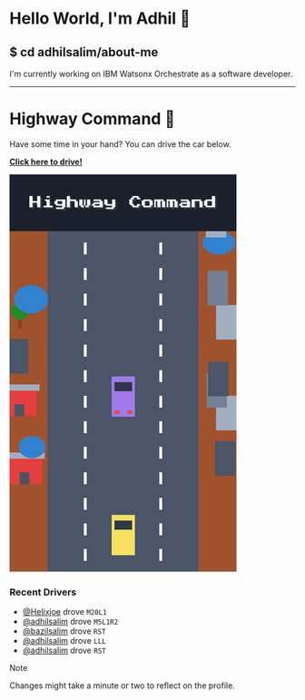 # Hello World, I'm Adhil 👋

## $ cd adhilsalim/about-me
I'm currently working on IBM Watsonx Orchestrate as a software developer.

---

# Highway Command 🚗

Have some time in your hand? You can drive the car below.

[**Click here to drive!**](https://github.com/adhilsalim/adhilsalim/issues/new?assignees=&labels=drive&template=drive_car.md&title=M5L1)

![Highway Driving Game Banner](highway_banner.png)

### Recent Drivers
- [@Helixjoe](https://github.com/Helixjoe) drove `M20L1`
- [@adhilsalim](https://github.com/adhilsalim) drove `M5L1R2`
- [@bazilsalim](https://github.com/bazilsalim) drove `RST`
- [@adhilsalim](https://github.com/adhilsalim) drove `LLL`
- [@adhilsalim](https://github.com/adhilsalim) drove `RST`

> [!NOTE]
> Changes might take a minute or two to reflect on the profile.
